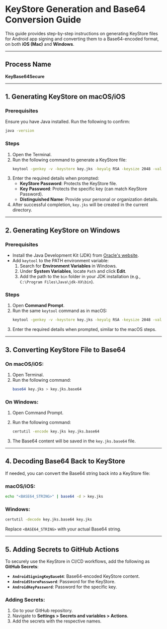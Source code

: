 
# KeyStore Generation and Base64 Conversion Guide

This guide provides step-by-step instructions on generating KeyStore files for Android app signing and converting them to a Base64-encoded format, on both **iOS (Mac)** and **Windows**.

---

## **Process Name**
**KeyBase64Secure**

---

## **1. Generating KeyStore on macOS/iOS**

### Prerequisites
Ensure you have Java installed. Run the following to confirm:
```bash
java -version
```

### Steps
1. Open the Terminal.
2. Run the following command to generate a KeyStore file:
   ```bash
   keytool -genkey -v -keystore key.jks -keyalg RSA -keysize 2048 -validity 3650 -alias key
   ```
3. Enter the required details when prompted:
   - **KeyStore Password**: Protects the KeyStore file.
   - **Key Password**: Protects the specific key (can match KeyStore Password).
   - **Distinguished Name**: Provide your personal or organization details.
4. After successful completion, `key.jks` will be created in the current directory.

---

## **2. Generating KeyStore on Windows**

### Prerequisites
- Install the Java Development Kit (JDK) from [Oracle's website](https://www.oracle.com/java/technologies/javase-downloads.html).
- Add `keytool` to the PATH environment variable:
  1. Search for **Environment Variables** in Windows.
  2. Under **System Variables**, locate `Path` and click **Edit**.
  3. Add the path to the `bin` folder in your JDK installation (e.g., `C:\Program Files\Java\jdk-XX\bin`).

### Steps
1. Open **Command Prompt**.
2. Run the same `keytool` command as in macOS:
   ```bash
   keytool -genkey -v -keystore key.jks -keyalg RSA -keysize 2048 -validity 3650 -alias key
   ```
3. Enter the required details when prompted, similar to the macOS steps.

---

## **3. Converting KeyStore File to Base64**

### On macOS/iOS:
1. Open Terminal.
2. Run the following command:
   ```bash
   base64 key.jks > key.jks.base64
   ```

### On Windows:
1. Open Command Prompt.
2. Run the following command:
   ```bash
   certutil -encode key.jks key.jks.base64
   ```

3. The Base64 content will be saved in the `key.jks.base64` file.

---

## **4. Decoding Base64 Back to KeyStore**

If needed, you can convert the Base64 string back into a KeyStore file:

### macOS/iOS:
```bash
echo "<BASE64_STRING>" | base64 -d > key.jks
```

### Windows:
```cmd
certutil -decode key.jks.base64 key.jks
```

Replace `<BASE64_STRING>` with your actual Base64 string.

---

## **5. Adding Secrets to GitHub Actions**

To securely use the KeyStore in CI/CD workflows, add the following as **GitHub Secrets**:

- **`AndroidSigningKeyBase64`**: Base64-encoded KeyStore content.
- **`AndroidStorePassword`**: Password for the KeyStore.
- **`AndroidKeyPassword`**: Password for the specific key.

### Adding Secrets:
1. Go to your GitHub repository.
2. Navigate to **Settings > Secrets and variables > Actions**.
3. Add the secrets with the respective names.

